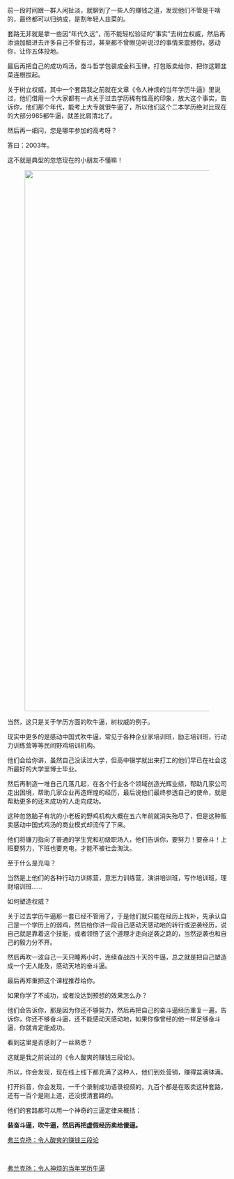 <p>前一段时间跟一群人闲扯淡，就聊到了一些人的赚钱之道，发现他们不管是干啥的，最终都可以归纳成，是割年轻人韭菜的。</p><p>套路无非就是拿一些因“年代久远”，而不能轻松验证的“事实”去树立权威，然后再添油加醋进去许多自己不曾有过，甚至都不曾眼见听说过的事情来震撼你，感动你，让你五体投地。</p><p>最后再把自己的成功鸡汤，奋斗哲学包装成金科玉律，打包贩卖给你，把你这颗韭菜连根拔起。</p><p>关于树立权威，其中一个套路我之前就在文章《令人神烦的当年学历牛逼》里说过，他们借用一个大家都有一点关于过去学历稀有性高的印象，放大这个事实，告诉你，他们那个年代，能考上大专就很牛逼了，所以他们这个二本学历绝对比现在的大部分985都牛逼，就差比肩清北了。</p><p>然后再一细问，您是哪年参加的高考呀？</p><p>答曰：2003年。</p><p>这不就是典型的忽悠现在的小朋友不懂嘛！</p><figure data-size="normal"><img src="https://pic3.zhimg.com/v2-d1b17ae073b2812f5d3aef303e2bee16_b.jpg" data-caption="" data-size="normal" data-rawwidth="1242" data-rawheight="589" class="origin_image zh-lightbox-thumb" width="1242" data-original="https://pic3.zhimg.com/v2-d1b17ae073b2812f5d3aef303e2bee16_r.jpg"/></figure><p>当然，这只是关于学历方面的吹牛逼，树权威的例子。</p><p>现实中更多的是感动中国式吹牛逼，常见于各种企业家培训班，励志培训班，行动力训练营等等民间野鸡培训机构。</p><p>他们会给你讲，虽然自己没读过大学，但高中辍学就出来打工的他们早已在社会这所最好的大学里博士毕业。</p><p>然后再制造一堆自己几落几起，在各个行业各个领域创造光辉业绩，帮助几家公司走出困境，帮助几家企业再造辉煌的经历，最后说他们最终参透自己的使命，就是帮助更多的还未成功的人走向成功。</p><p>这种忽悠脑子有坑的小老板的野鸡机构大概在五六年前就消失殆尽了，但是这种贩卖感动中国式鸡汤的商业模式却流传了下来。</p><p>他们将镰刀指向了普通的学生党和初级职场人，他们告诉你，要努力！要奋斗！上班要努力，下班也要充电，才能不被社会淘汰。</p><p>至于什么是充电？</p><p>当然是上他们的各种行动力训练营，意志力训练营，演讲培训班，写作培训班，理财培训班……</p><p>如何塑造权威？</p><p>关于过去学历牛逼那一套已经不管用了，于是他们就只能在经历上找补，先承认自己是一个学历上的弱鸡，然后给你讲一段自己感动天感动地的转行或逆袭经历，说自己就是靠着这个技能，或者领悟了这个道理才走向逆袭之路的，当然逆袭也和自己的毅力分不开。</p><p>然后再吹一波自己一天只睡两小时，连续奋战四十天的牛逼，总之就是把自己塑造成一个无人能及，感动天地的奋斗逼。</p><p>最后再郑重把这个课程推荐给你。</p><p>如果你学了不成功，或者没达到预想的效果怎么办？</p><p>他们会告诉你，那是因为你还不够努力，然后再把自己的奋斗逼经历重复一遍，告诉你，你还不够奋斗逼，还不能感动天感动地，如果你像曾经的他一样足够奋斗逼，你就肯定能成功。</p><p>看到这里是否感到了一丝熟悉？</p><p>这就是我之前说过的《令人酸爽的赚钱三段论》。</p><p>所以，你会发现，现在线上线下都充满了这种人，他们到处营销，赚得盆满钵满。</p><p>打开抖音，你会发现，一千个录制成功语录视频的，九百个都是在贩卖这种套路，还有一百个是刚上道，还没摸清套路的。</p><p>他们的套路都可以用一个神奇的三逼定律来概括：</p><p><b>装奋斗逼，吹牛逼，然后再把虚假经历卖给傻逼。</b></p><a href="https://zhuanlan.zhihu.com/p/58968572" data-draft-node="block" data-draft-type="link-card" data-image="https://pic4.zhimg.com/v2-06f952009700e7bc8f756e5f5132c8c3_r.jpg" data-image-width="600" data-image-height="305" class="internal">弗兰克扬：令人酸爽的赚钱三段论</a><p class="ztext-empty-paragraph"><br/></p><a href="https://zhuanlan.zhihu.com/p/97245898" data-draft-node="block" data-draft-type="link-card" data-image="https://pic1.zhimg.com/v2-0882b0eb8e4963dd0a3e658a8baf5c88_r.jpg" data-image-width="928" data-image-height="380" class="internal">弗兰克扬：令人神烦的当年学历牛逼</a><p></p>